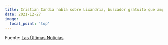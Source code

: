 ```yaml
---
title: Cristian Candia habla sobre Lixandria, buscador gratuito que amplía abanico de opciones de estudio basado en inteligencia artificial.
date: 2021-12-27
image:
  focal_point: 'top'
---
```


Fuente: [Las Últimas Noticias](https://www.lun.com/Pages/NewsDetail.aspx?dt=2021-12-29&SupplementId=0&BodyID=0&PaginaId=30&r=w)
